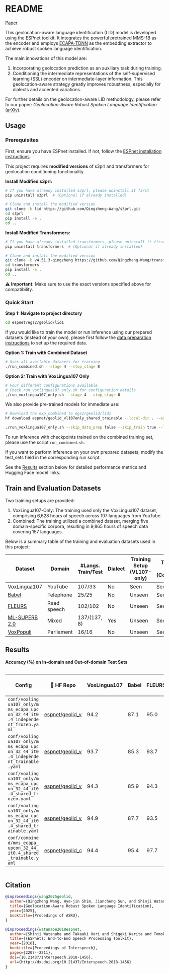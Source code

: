 # README

[Paper](https://arxiv.org/pdf/2508.17148)

This geolocation-aware language identification (LID) model is developed using the [ESPnet](https://github.com/espnet/espnet/) toolkit. It integrates the powerful pretrained [MMS-1B](https://huggingface.co/facebook/mms-1b) as the encoder and employs [ECAPA-TDNN](https://arxiv.org/pdf/2005.07143) as the embedding extractor to achieve robust spoken language identification.

The main innovations of this model are:
1. Incorporating geolocation prediction as an auxiliary task during training.
2. Conditioning the intermediate representations of the self-supervised learning (SSL) encoder on intermediate-layer information.
This geolocation-aware strategy greatly improves robustness, especially for dialects and accented variations.

For further details on the geolocation-aware LID methodology, please refer to our paper: *Geolocation-Aware Robust Spoken Language Identification* ([arXiv](https://arxiv.org/pdf/2508.17148)).

## Usage

### Prerequisites

First, ensure you have ESPnet installed. If not, follow the [ESPnet installation instructions](https://espnet.github.io/espnet/installation.html).

This project requires **modified versions** of s3prl and transformers for geolocation conditioning functionality.

**Install Modified s3prl:**
```bash
# If you have already installed s3prl, please uninstall it first
pip uninstall s3prl  # (Optional if already installed)

# Clone and install the modified version
git clone -b lid https://github.com/Qingzheng-Wang/s3prl.git
cd s3prl
pip install -e .
cd ..
```

**Install Modified Transformers:**
```bash
# If you have already installed transformers, please uninstall it first
pip uninstall transformers  # (Optional if already installed)

# Clone and install the modified version
git clone -b v4.51.3-qingzheng https://github.com/Qingzheng-Wang/transformers.git
cd transformers
pip install -e .
cd ..
```

⚠️ **Important:** Make sure to use the exact versions specified above for compatibility.

### Quick Start

**Step 1: Navigate to project directory**
```bash
cd espnet/egs2/geolid/lid1
```

If you would like to train the model or run inference using our prepared datasets (instead of your own), please first follow the [data preparation instructions](local/README.md) to set up the required data.

**Option 1: Train with Combined Dataset**
```bash
# Uses all available datasets for training
./run_combined.sh --stage 4 --stop_stage 8
```

**Option 2: Train with VoxLingua107 Only**
```bash
# Four different configurations available
# Check run_voxlingua107_only.sh for configuration details
./run_voxlingua107_only.sh --stage 4 --stop_stage 8
```

We also provide pre-trained models for immediate use:

```bash
# Download the exp_combined to egs2/geolid/lid1
hf download espnet/geolid_vl107only_shared_trainable --local-dir . --exclude "README.md" "meta.yaml" ".gitattributes"

./run_voxlingua107_only.sh --skip_data_prep false --skip_train true --lid_config conf/voxlingua107_only/mms_ecapa_upcon_32_44_it0.4_shared_trainable.yaml --stage 6 --stop_stage 8

```

To run inference with checkpoints trained on the combined training set, please use the script `run_combined.sh`.

If you want to perform inference on your own prepared datasets, modify the test_sets field in the corresponding run script.

See the [Results](#results) section below for detailed performance metrics and Hugging Face model links.

## Train and Evaluation Datasets

Two training setups are provided:
1. VoxLingua107-Only: The training used only the VoxLingua107 dataset, comprising 6,628 hours of speech across 107 languages from YouTube.
2. Combined: The training utilized a combined dataset, merging five domain-specific corpora, resulting in 9,865 hours of speech data covering 157 languages.

Below is a summary table of the training and evaluation datasets used in this project:

| Dataset                                                      | Domain      | #Langs. Train/Test | Dialect | Training Setup (VL107-only) | Training Setup (Combined) |
| ------------------------------------------------------------ | ----------- | ------------------ | ------- | --------------------------- | ------------------------- |
| [VoxLingua107](https://cs.taltech.ee/staff/tanel.alumae/data/voxlingua107/) | YouTube     | 107/33             | No      | Seen                        | Seen                      |
| [Babel](https://citeseerx.ist.psu.edu/document?repid=rep1&type=pdf&doi=31a13cefb42647e924e0d2778d341decc44c40e9) | Telephone   | 25/25              | No      | Unseen                      | Seen                      |
| [FLEURS](https://huggingface.co/datasets/google/xtreme_s)    | Read speech | 102/102            | No      | Unseen                      | Seen                      |
| [ML-SUPERB 2.0](https://huggingface.co/datasets/espnet/ml_superb_hf) | Mixed       | 137/(137, 8)       | Yes     | Unseen                      | Seen                      |
| [VoxPopuli](https://huggingface.co/datasets/facebook/voxpopuli) | Parliament  | 16/16              | No      | Unseen                      | Seen                      |


## Results

**Accuracy (%) on In-domain and Out-of-domain Test Sets**

<style>
.hf-model-cell {
    max-width: 120px;
    overflow-x: auto;
    white-space: nowrap;
    scrollbar-width: thin;
    scrollbar-color: #888 #f1f1f1;
}

.config-cell {
    max-width: 100px;
    overflow-x: auto;
    white-space: nowrap;
    scrollbar-width: thin;
    scrollbar-color: #888 #f1f1f1;
}

.hf-model-cell::-webkit-scrollbar,
.config-cell::-webkit-scrollbar {
    height: 6px;
}

.hf-model-cell::-webkit-scrollbar-track,
.config-cell::-webkit-scrollbar-track {
    background: #f1f1f1;
    border-radius: 3px;
}

.hf-model-cell::-webkit-scrollbar-thumb,
.config-cell::-webkit-scrollbar-thumb {
    background: #888;
    border-radius: 3px;
}

.hf-model-cell::-webkit-scrollbar-thumb:hover,
.config-cell::-webkit-scrollbar-thumb:hover {
    background: #555;
}
</style>

<div style="overflow-x: auto;">

| Config                    | 🤗 HF Repo | VoxLingua107 | Babel | FLEURS | ML-SUPERB2.0 Dev | ML-SUPERB2.0 Dialect | VoxPopuli | Macro Avg. |
| ------------------------- | ----------- | ------------ | ----- | ------ | ---------------- | -------------------- | --------- | ---------- |
| <div class="config-cell">`conf/voxlingua107_only/mms_ecapa_upcon_32_44_it0.4_independent_frozen.yaml`</div> | <div class="hf-model-cell">[espnet/geolid_vl107only_independent_frozen](https://huggingface.co/espnet/geolid_vl107only_independent_frozen)</div> | 94.2         | 87.1  | 95.0   | 89.0             | 77.2                 | 90.4      | 88.8       |
| <div class="config-cell">`conf/voxlingua107_only/mms_ecapa_upcon_32_44_it0.4_independent_trainable.yaml`</div> | <div class="hf-model-cell">[espnet/geolid_vl107only_independent_trainable](https://huggingface.co/espnet/geolid_vl107only_independent_trainable)</div> | 93.7         | 85.3  | 93.7   | 88.3             | 70.3                 | 86.5      | 86.3       |
| <div class="config-cell">`conf/voxlingua107_only/mms_ecapa_upcon_32_44_it0.4_shared_frozen.yaml`</div> | <div class="hf-model-cell">[espnet/geolid_vl107only_shared_frozen](https://huggingface.co/espnet/geolid_vl107only_shared_frozen)</div> | 94.3         | 85.9  | 94.3   | 88.8             | 80.7                 | 89.2      | 88.8       |
| <div class="config-cell">`conf/voxlingua107_only/mms_ecapa_upcon_32_44_it0.4_shared_trainable.yaml`</div> | <div class="hf-model-cell">[espnet/geolid_vl107only_shared_trainable](https://huggingface.co/espnet/geolid_vl107only_shared_trainable)</div> | 94.9         | 87.7  | 93.5   | 89.3             | 78.8                 | 89.5      | 88.9       |
| <div class="config-cell">`conf/combined/mms_ecapa_upcon_32_44_it0.4_shared_trainable.yaml`</div> | <div class="hf-model-cell">[espnet/geolid_combined_shared_trainable](https://huggingface.co/espnet/geolid_combined_shared_trainable)</div> | 94.4         | 95.4  | 97.7   | 88.6             | 86.8                 | 99.0      | 93.7       |


</div>


## Citation

```BibTex
@inproceedings{wang2025geolid,
  author={Qingzheng Wang, Hye-jin Shim, Jiancheng Sun, and Shinji Watanabe},
  title={Geolocation-Aware Robust Spoken Language Identification},
  year={2025},
  booktitle={Procedings of ASRU},
}

@inproceedings{watanabe2018espnet,
  author={Shinji Watanabe and Takaaki Hori and Shigeki Karita and Tomoki Hayashi and Jiro Nishitoba and Yuya Unno and Nelson Yalta and Jahn Heymann and Matthew Wiesner and Nanxin Chen and Adithya Renduchintala and Tsubasa Ochiai},
  title={{ESPnet}: End-to-End Speech Processing Toolkit},
  year={2018},
  booktitle={Proceedings of Interspeech},
  pages={2207--2211},
  doi={10.21437/Interspeech.2018-1456},
  url={http://dx.doi.org/10.21437/Interspeech.2018-1456}
}
```

